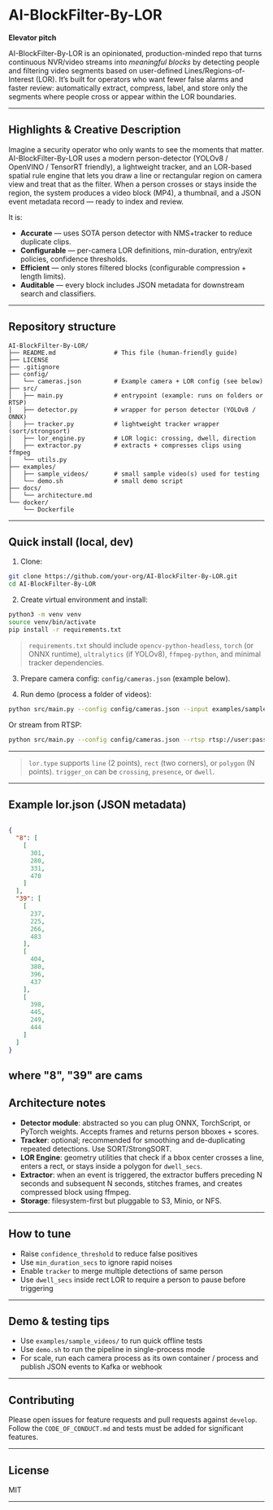 # AI-BlockFilter-By-LOR

**Elevator pitch**

AI-BlockFilter-By-LOR is an opinionated, production-minded repo that turns continuous NVR/video streams into *meaningful blocks* by detecting people and filtering video segments based on user-defined Lines/Regions-of-Interest (LOR). It’s built for operators who want fewer false alarms and faster review: automatically extract, compress, label, and store only the segments where people cross or appear within the LOR boundaries.

---

## Highlights & Creative Description

Imagine a security operator who only wants to see the moments that matter. AI-BlockFilter-By-LOR uses a modern person-detector (YOLOv8 / OpenVINO / TensorRT friendly), a lightweight tracker, and an LOR-based spatial rule engine that lets you draw a line or rectangular region on camera view and treat that as the filter. When a person crosses or stays inside the region, the system produces a video block (MP4), a thumbnail, and a JSON event metadata record — ready to index and review.

It is:

* **Accurate** — uses SOTA person detector with NMS+tracker to reduce duplicate clips.
* **Configurable** — per-camera LOR definitions, min-duration, entry/exit policies, confidence thresholds.
* **Efficient** — only stores filtered blocks (configurable compression + length limits).
* **Auditable** — every block includes JSON metadata for downstream search and classifiers.

---

## Repository structure

```
AI-BlockFilter-By-LOR/
├── README.md                # This file (human-friendly guide)
├── LICENSE
├── .gitignore
├── config/
│   └── cameras.json         # Example camera + LOR config (see below)
├── src/
│   ├── main.py              # entrypoint (example: runs on folders or RTSP)
│   ├── detector.py          # wrapper for person detector (YOLOv8 / ONNX)
│   ├── tracker.py           # lightweight tracker wrapper (sort/strongsort)
│   ├── lor_engine.py        # LOR logic: crossing, dwell, direction
│   ├── extractor.py         # extracts + compresses clips using ffmpeg
│   └── utils.py
├── examples/
│   ├── sample_videos/       # small sample video(s) used for testing
│   └── demo.sh              # small demo script
├── docs/
│   └── architecture.md
└── docker/
    └── Dockerfile
```

---

## Quick install (local, dev)

1. Clone:

```bash
git clone https://github.com/your-org/AI-BlockFilter-By-LOR.git
cd AI-BlockFilter-By-LOR
```

2. Create virtual environment and install:

```bash
python3 -m venv venv
source venv/bin/activate
pip install -r requirements.txt
```

> `requirements.txt` should include `opencv-python-headless`, `torch` (or ONNX runtime), `ultralytics` (if YOLOv8), `ffmpeg-python`, and minimal tracker dependencies.

3. Prepare camera config: `config/cameras.json` (example below).

4. Run demo (process a folder of videos):

```bash
python src/main.py --config config/cameras.json --input examples/sample_videos --output out/blocks
```

Or stream from RTSP:

```bash
python src/main.py --config config/cameras.json --rtsp rtsp://user:pass@cam-ip:554/stream --output out/blocks
```

---


> `lor.type` supports `line` (2 points), `rect` (two corners), or `polygon` (N points). `trigger_on` can be `crossing`, `presence`, or `dwell`.

---

## Example lor.json (JSON metadata)

```json

{
  "8": [
    [
      301,
      280,
      331,
      470
    ]
  ],
  "39": [
    [
      237,
      225,
      266,
      483
    ],
    [
      404,
      380,
      396,
      437
    ],
    [
      398,
      445,
      249,
      444
    ]
  ]
}
```
where "8", "39" are cams
---

## Architecture notes

* **Detector module**: abstracted so you can plug ONNX, TorchScript, or PyTorch weights. Accepts frames and returns person bboxes + scores.
* **Tracker**: optional; recommended for smoothing and de-duplicating repeated detections. Use SORT/StrongSORT.
* **LOR Engine**: geometry utilities that check if a bbox center crosses a line, enters a rect, or stays inside a polygon for `dwell_secs`.
* **Extractor**: when an event is triggered, the extractor buffers preceding N seconds and subsequent N seconds, stitches frames, and creates compressed block using ffmpeg.
* **Storage**: filesystem-first but pluggable to S3, Minio, or NFS.

---

## How to tune

* Raise `confidence_threshold` to reduce false positives
* Use `min_duration_secs` to ignore rapid noises
* Enable `tracker` to merge multiple detections of same person
* Use `dwell_secs` inside rect LOR to require a person to pause before triggering

---

## Demo & testing tips

* Use `examples/sample_videos/` to run quick offline tests
* Use `demo.sh` to run the pipeline in single-process mode
* For scale, run each camera process as its own container / process and publish JSON events to Kafka or webhook

---

## Contributing

Please open issues for feature requests and pull requests against `develop`. Follow the `CODE_OF_CONDUCT.md` and tests must be added for significant features.

---

## License

MIT

---
